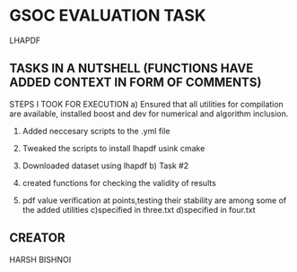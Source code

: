 # GSOC EVALUATION TASK

LHAPDF

## TASKS IN A NUTSHELL (FUNCTIONS HAVE ADDED CONTEXT IN FORM OF COMMENTS)

STEPS I TOOK FOR EXECUTION
a) Ensured that all utilities for compilation are available,
installed boost and dev for numerical and algorithm inclusion.
1. Added neccesary scripts to the .yml file
2. Tweaked the scripts to install lhapdf usink cmake
3. Downloaded dataset using lhapdf
b) Task #2

1. created functions for checking the validity of results
2. pdf value verification at points,testing their stability are among some of the added utilities
c)specified in three.txt
d)specified in four.txt 
## CREATOR
HARSH BISHNOI

